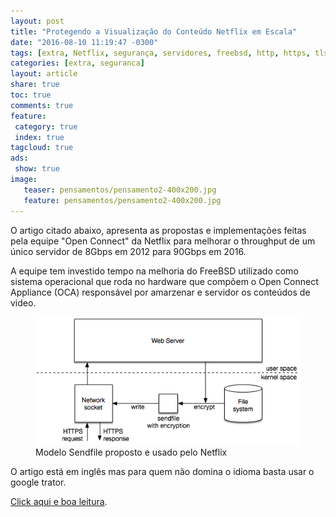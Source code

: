 ```yaml
---
layout: post
title: "Protegendo a Visualização do Conteúdo Netflix em Escala"
date: "2016-08-10 11:19:47 -0300"
tags: [extra, Netflix, segurança, servidores, freebsd, http, https, tls, aes]
categories: [extra, seguranca]
layout: article
share: true
toc: true
comments: true
feature:
 category: true
 index: true
tagcloud: true
ads:
 show: true
image:
   teaser: pensamentos/pensamento2-400x200.jpg
   feature: pensamentos/pensamento2-400x200.jpg
---
```

O artigo citado abaixo, apresenta as propostas e implementações feitas pela equipe "Open Connect" da Netflix para melhorar o throughput de um único servidor de 8Gbps em 2012 para 90Gbps em 2016.

<!--more-->

A equipe tem investido tempo na melhoria do FreeBSD utilizado como sistema operacional que roda no hardware que compõem o Open Connect Appliance (OCA) responsável por amarzenar e servidor os conteúdos de video.

<figure>
<img alt="Netflix diagrama do modelo SendFile"
src="/images/extra/netflix/netflix-sendfile.png" />
<figcaption>Modelo Sendfile proposto e usado pelo Netflix</figcaption>
</figure>

O artigo está em inglês mas para quem não domina o idioma basta usar o google trator.

[Click aqui e boa leitura](http://techblog.netflix.com/2016/08/protecting-netflix-viewing-privacy-at.html).
